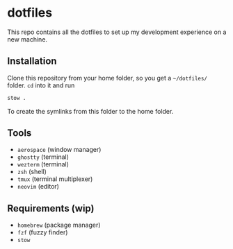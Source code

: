 # dotfiles

This repo contains all the dotfiles to set up my development experience on a new machine.

## Installation

Clone this repository from your home folder, so you get a `~/dotfiles/` folder. `cd` into it and run

```bash
stow .
```

To create the symlinks from this folder to the home folder.


## Tools
- `aerospace` (window manager)
- `ghostty` (terminal)
- `wezterm` (terminal)
- `zsh` (shell)
- `tmux` (terminal multiplexer)
- `neovim` (editor)

## Requirements (wip)
- `homebrew` (package manager)
- `fzf` (fuzzy finder)
- `stow`
